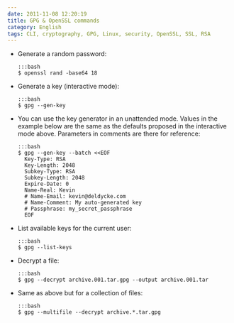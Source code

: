 ```yaml
---
date: 2011-11-08 12:20:19
title: GPG & OpenSSL commands
category: English
tags: CLI, cryptography, GPG, Linux, security, OpenSSL, SSL, RSA
---
```


  * Generate a random password:

        :::bash
        $ openssl rand -base64 18

  * Generate a key (interactive mode):

        :::bash
        $ gpg --gen-key

  * You can use the key generator in an unattended mode. Values in the example below are the same as the defaults proposed in the interactive mode above. Parameters in comments are there for reference:

        :::bash
        $ gpg --gen-key --batch <<EOF
          Key-Type: RSA
          Key-Length: 2048
          Subkey-Type: RSA
          Subkey-Length: 2048
          Expire-Date: 0
          Name-Real: Kevin
          # Name-Email: kevin@deldycke.com
          # Name-Comment: My auto-generated key
          # Passphrase: my_secret_passphrase
          EOF

  * List available keys for the current user:

        :::bash
        $ gpg --list-keys

  * Decrypt a file:

        :::bash
        $ gpg --decrypt archive.001.tar.gpg --output archive.001.tar

  * Same as above but for a collection of files:

        :::bash
        $ gpg --multifile --decrypt archive.*.tar.gpg

